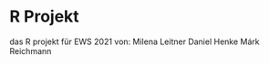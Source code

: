 # R Projekt

das R projekt für EWS 2021 von:
    Milena Leitner
    Daniel Henke
    Márk Reichmann
